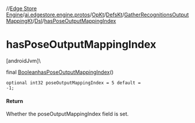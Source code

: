 //[Edge Store Engine](../../../../../../index.md)/[ai.edgestore.engine.protos](../../../../index.md)/[OpKt](../../../index.md)/[DefsKt](../../index.md)/[GatherRecognitionsOutputMappingKt](../index.md)/[Dsl](index.md)/[hasPoseOutputMappingIndex](has-pose-output-mapping-index.md)

# hasPoseOutputMappingIndex

[androidJvm]\

final [Boolean](https://developer.android.com/reference/kotlin/java/lang/Boolean.html)[hasPoseOutputMappingIndex](has-pose-output-mapping-index.md)()

<code>optional int32 poseOutputMappingIndex = 5 default = -1;</code>

#### Return

Whether the poseOutputMappingIndex field is set.
